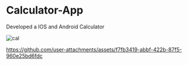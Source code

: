 # Calculator-App
Developed a IOS and Android Calculator

![cal](https://github.com/user-attachments/assets/b50f4074-fca2-46e9-946d-e987f0dd2d1a)

https://github.com/user-attachments/assets/f7fb3419-abbf-422b-87f5-960e25bd6fdc

